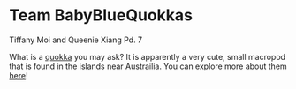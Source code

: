 # Team BabyBlueQuokkas
Tiffany Moi and Queenie Xiang
Pd. 7

What is a [quokka](https://i.pinimg.com/736x/88/00/7a/88007abc54a800728a884441130c2c3a--quokka-australia.jpg) you may ask? It is apparently a very cute, small macropod that is found in the islands near Austrailia. You can explore more about them [here](https://en.wikipedia.org/wiki/Quokka)!
